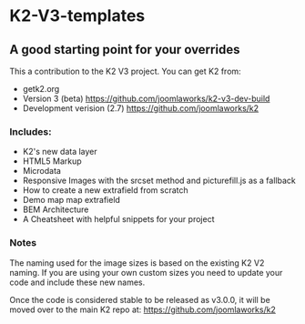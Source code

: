 # K2-V3-templates
## A good starting point for your overrides

This a contribution to the K2 V3 project.
You can get K2 from: 
- getk2.org
- Version 3 (beta) https://github.com/joomlaworks/k2-v3-dev-build
- Development verision (2.7) https://github.com/joomlaworks/k2

### Includes:
- K2's new data layer
- HTML5 Markup
- Microdata
- Responsive Images with the srcset method and picturefill.js as a fallback
- How to create a new extrafield from scratch
- Demo map map extrafield
- BEM Architecture
- A Cheatsheet with helpful snippets for your project

### Notes
The naming used for the image sizes is based on the existing K2 V2 naming. If you are using your own custom sizes you need to update your code and include these new names.

Once the code is considered stable to be released as v3.0.0, it will be moved over to the main K2 repo at: https://github.com/joomlaworks/k2
